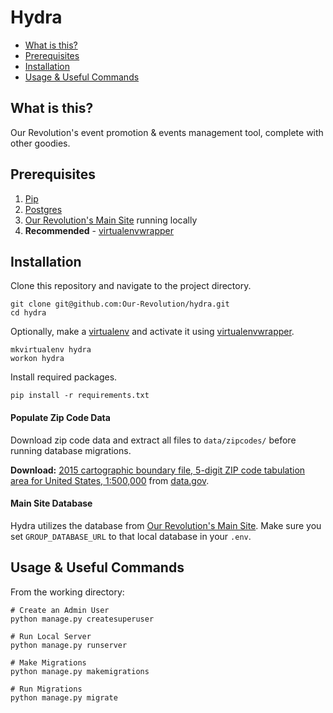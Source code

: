 Hydra
=========================

* [What is this?](#what-is-this)
* [Prerequisites](#prerequisites)
* [Installation](#installation)
* [Usage & Useful Commands](#usage-&-useful-commands)

What is this?
-------------------
Our Revolution's event promotion & events management tool, complete with other goodies.

Prerequisites
-------------------
1. [Pip](https://pip.pypa.io/en/stable/installing/)
2. [Postgres](https://www.postgresql.org/download/)
3. [Our Revolution's Main Site](https://github.com/Our-Revolution/site) running locally
3. **Recommended** - [virtualenvwrapper](https://virtualenvwrapper.readthedocs.io/en/latest/)

Installation
-------------------
Clone this repository and navigate to the project directory.
```
git clone git@github.com:Our-Revolution/hydra.git
cd hydra
```
Optionally, make a [virtualenv](https://pypi.python.org/pypi/virtualenv) and activate it using [virtualenvwrapper](https://virtualenvwrapper.readthedocs.io/en/latest/).
```
mkvirtualenv hydra
workon hydra
```
Install required packages.
```
pip install -r requirements.txt
```
#### Populate Zip Code Data
Download zip code data and extract all files to `data/zipcodes/` before running database migrations.

**Download:** [2015 cartographic boundary file, 5-digit ZIP code tabulation area for United States, 1:500,000](http://www2.census.gov/geo/tiger/GENZ2015/shp/cb_2015_us_zcta510_500k.zip) from [data.gov](https://catalog.data.gov/dataset/2015-cartographic-boundary-file-5-digit-zip-code-tabulation-area-for-united-states-1-500000).

#### Main Site Database
Hydra utilizes the database from [Our Revolution's Main Site](https://github.com/Our-Revolution/site). Make sure you set `GROUP_DATABASE_URL` to that local database in your `.env`.

Usage & Useful Commands
-------------------
From the working directory:

```
# Create an Admin User
python manage.py createsuperuser

# Run Local Server
python manage.py runserver

# Make Migrations
python manage.py makemigrations

# Run Migrations
python manage.py migrate
```
